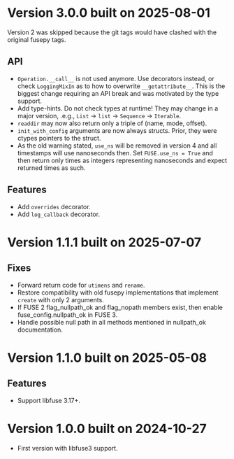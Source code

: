 
# Version 3.0.0 built on 2025-08-01

Version 2 was skipped because the git tags would have clashed with the original fusepy tags.

## API

 - `Operation.__call__` is not used anymore. Use decorators instead, or check `LoggingMixIn` as to how to overwrite
   `__getattribute__`. This is the biggest change requiring an API break and was motivated by the type support.
 - Add type-hints. Do not check types at runtime! They may change in a major version,
   .e.g., `List` -> `list` -> `Sequence` -> `Iterable`.
 - `readdir` may now also return only a triple of (name, mode, offset).
 - `init_with_config` arguments are now always structs. Prior, they were ctypes pointers to the struct.
 - As the old warning stated, `use_ns` will be removed in version 4 and all timestamps will use nanoseconds then.
   Set `FUSE.use_ns = True` and then return only times as integers representing nanoseconds and expect returned
   times as such.

## Features

 - Add `overrides` decorator.
 - Add `log_callback` decorator.


# Version 1.1.1 built on 2025-07-07

## Fixes

 - Forward return code for `utimens` and `rename`.
 - Restore compatibility with old fusepy implementations that implement `create` with only 2 arguments.
 - If FUSE 2 flag_nullpath_ok and flag_nopath members exist, then enable fuse_config.nullpath_ok in FUSE 3.
 - Handle possible null path in all methods mentioned in nullpath_ok documentation.


# Version 1.1.0 built on 2025-05-08

## Features

 - Support libfuse 3.17+.


# Version 1.0.0 built on 2024-10-27

 - First version with libfuse3 support.
